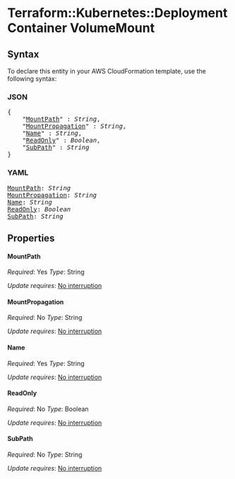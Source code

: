 # Terraform::Kubernetes::Deployment Container VolumeMount

## Syntax

To declare this entity in your AWS CloudFormation template, use the following syntax:

### JSON

<pre>
{
    "<a href="#mountpath" title="MountPath">MountPath</a>" : <i>String</i>,
    "<a href="#mountpropagation" title="MountPropagation">MountPropagation</a>" : <i>String</i>,
    "<a href="#name" title="Name">Name</a>" : <i>String</i>,
    "<a href="#readonly" title="ReadOnly">ReadOnly</a>" : <i>Boolean</i>,
    "<a href="#subpath" title="SubPath">SubPath</a>" : <i>String</i>
}
</pre>

### YAML

<pre>
<a href="#mountpath" title="MountPath">MountPath</a>: <i>String</i>
<a href="#mountpropagation" title="MountPropagation">MountPropagation</a>: <i>String</i>
<a href="#name" title="Name">Name</a>: <i>String</i>
<a href="#readonly" title="ReadOnly">ReadOnly</a>: <i>Boolean</i>
<a href="#subpath" title="SubPath">SubPath</a>: <i>String</i>
</pre>

## Properties

#### MountPath

_Required_: Yes
_Type_: String

_Update requires_: [No interruption](https://docs.aws.amazon.com/AWSCloudFormation/latest/UserGuide/using-cfn-updating-stacks-update-behaviors.html#update-no-interrupt)

#### MountPropagation

_Required_: No
_Type_: String

_Update requires_: [No interruption](https://docs.aws.amazon.com/AWSCloudFormation/latest/UserGuide/using-cfn-updating-stacks-update-behaviors.html#update-no-interrupt)

#### Name

_Required_: Yes
_Type_: String

_Update requires_: [No interruption](https://docs.aws.amazon.com/AWSCloudFormation/latest/UserGuide/using-cfn-updating-stacks-update-behaviors.html#update-no-interrupt)

#### ReadOnly

_Required_: No
_Type_: Boolean

_Update requires_: [No interruption](https://docs.aws.amazon.com/AWSCloudFormation/latest/UserGuide/using-cfn-updating-stacks-update-behaviors.html#update-no-interrupt)

#### SubPath

_Required_: No
_Type_: String

_Update requires_: [No interruption](https://docs.aws.amazon.com/AWSCloudFormation/latest/UserGuide/using-cfn-updating-stacks-update-behaviors.html#update-no-interrupt)

